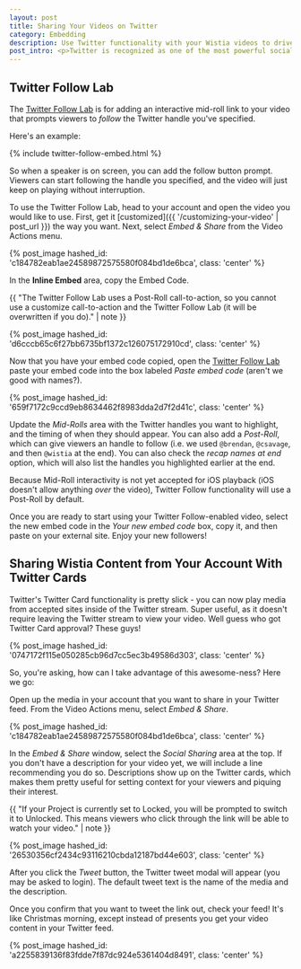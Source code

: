 ```yaml
---
layout: post
title: Sharing Your Videos on Twitter
category: Embedding
description: Use Twitter functionality with your Wistia videos to drive valuable views and grow your audience!
post_intro: <p>Twitter is recognized as one of the most powerful social sharing vehicles out there. With our <a href="http://wistia.com/labs/twitter-follows">Twitter Follow Lab</a> and media sharing functionality, you can use your Wistia content to grow your audience.</p>
---
```


## Twitter Follow Lab

The [Twitter Follow Lab](http://wistia.com/labs/twitter-follows) is for adding an
interactive mid-roll link to your video that prompts viewers to *follow* the Twitter
handle you've specified.

Here's an example:

{% include twitter-follow-embed.html %}

So when a speaker is on screen, you can add the follow button prompt. Viewers 
can start following the handle you specified, and the video will just keep on 
playing without interruption.

To use the Twitter Follow Lab, head to your account and open the video you would
like to use. First, get it [customized]({{ '/customizing-your-video' | post_url }}) 
the way you want. Next, select *Embed & Share* from the <span class="action_menu">Video Actions</span> menu.

{% post_image hashed_id: 'c184782eab1ae24589872575580f084bd1de6bca', class: 'center' %}

In the **Inline Embed** area, copy the Embed Code.

{{ "The Twitter Follow Lab uses a Post-Roll call-to-action, so you cannot use a customize call-to-action and the Twitter Follow Lab (it will be overwritten if you do)." | note }}

{% post_image hashed_id: 'd6cccb65c6f27bb6735bf1372c126075172910cd', class: 'center' %}

Now that you have your embed code copied, open the [Twitter Follow Lab](http://wistia.com/labs/twitter-follows)
paste your embed code into the box labeled *Paste embed code* (aren't we good with names?).

{% post_image hashed_id: '659f7172c9ccd9eb8634462f8983dda2d7f2d41c', class: 'center' %}

Update the *Mid-Rolls* area with the Twitter handles you want to highlight, and 
the timing of when they should appear.  You can also add a *Post-Roll*, which can
give viewers an handle to follow (i.e. we used `@brendan`, `@csavage`, and then 
`@wistia` at the end). You can also check the *recap names at end* option, which
will also list the handles you highlighted earlier at the end.

Because Mid-Roll interactivity is not yet accepted for iOS playback (iOS doesn't
allow anything *over* the video), Twitter Follow functionality will use a Post-Roll
by default.

Once you are ready to start using your Twitter Follow-enabled video, select the 
new embed code in the *Your new embed code* box, copy it, and then paste on your
external site. Enjoy your new followers!

## Sharing Wistia Content from Your Account With Twitter Cards

Twitter's Twitter Card functionality is pretty slick - you can now play media from
accepted sites inside of the Twitter stream. Super useful, as it doesn't require
leaving the Twitter stream to view your video. Well guess who got Twitter Card
approval? These guys!

{% post_image hashed_id: '0747172f115e050285cb96d7cc5ec3b49586d303', class: 'center' %}

So, you're asking, how can I take advantage of this awesome-ness?  Here we go:

Open up the media in your account that you want to share in your Twitter feed.
From the <span class="action_menu">Video Actions</span> menu, select *Embed & Share*.

{% post_image hashed_id: 'c184782eab1ae24589872575580f084bd1de6bca', class: 'center' %}

In the *Embed & Share* window, select the *Social Sharing* area at the top. 
If you don't have a description for your video yet, we will include a line 
recommending you do so. Descriptions show up on the Twitter cards, which makes 
them pretty useful for setting context for your viewers and piquing their interest.

{{ "If your Project is currently set to Locked, you will be prompted to switch it to Unlocked. This means viewers who click through the link will be able to watch your video." | note }} 

{% post_image hashed_id: '26530356cf2434c93116210cbda12187bd44e603', class: 'center' %}

After you click the *Tweet* button, the Twitter tweet modal will appear (you may
be asked to login). The default tweet text is the name of the media and the 
description.

Once you confirm that you want to tweet the link out, check your feed! It's like
Christmas morning, except instead of presents you get your video content in your
Twitter feed.

{% post_image hashed_id: 'a2255839136f83fdde7f87dc924e5361404d8491', class: 'center' %}

